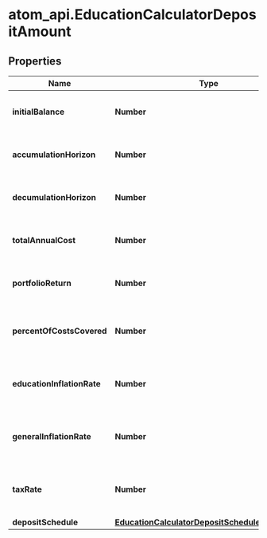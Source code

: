 # atom_api.EducationCalculatorDepositAmount

## Properties
Name | Type | Description | Notes
------------ | ------------- | ------------- | -------------
**initialBalance** | **Number** | The amount currently saved for the goal | 
**accumulationHorizon** | **Number** | The amount of years until funds are needed | 
**decumulationHorizon** | **Number** | The amount of years funds will be used | 
**totalAnnualCost** | **Number** | The total annual education cost | 
**portfolioReturn** | **Number** | The annualized portfolio return | 
**percentOfCostsCovered** | **Number** | The desired percent of education costs covered | [optional] 
**educationInflationRate** | **Number** | The inflation rate for education prices | [optional] 
**generalInflationRate** | **Number** | The annualized general inflation rate | [optional] 
**taxRate** | **Number** | The tax rate for withdrawals from the account | [optional] 
**depositSchedule** | [**EducationCalculatorDepositScheduleNoDepAmt**](EducationCalculatorDepositScheduleNoDepAmt.md) |  | [optional] 



